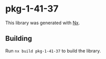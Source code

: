 # pkg-1-41-37

This library was generated with [Nx](https://nx.dev).

## Building

Run `nx build pkg-1-41-37` to build the library.
